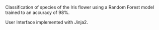 Classification of species of the Iris flower using a Random Forest model trained to an accuracy of 98%.

User Interface implemented with Jinja2.
